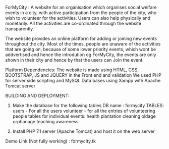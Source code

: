 ForMyCity : A website for an organisation which organises social welfare events in a city, with active participation from the people of the city, who wish to volunteer for the activities. Users can also help physically and monetarily. All the activities are co-ordinated through the website transparently.

The website provides an online platform for adding or joining new events throughout the city. Most of the times, people are unaware of the activities that are going on, because of some lower priority events, which wont be addvertised and hence the introdution og ForMyCity, the events are only shown in their city and hence by that the users can Join the event.

Platform Dependencies:
The website is made using HTML, CSS, BOOTSTRAP, JS and JQUERY in the Front end and validation
We used PHP for server side scripting and MySQL Data bases using Xampp with Apache Tomcat server

BUILDING AND DEPLOYMENT:
1) Make the database for the following tables 
DB name : formycity
TABLES:
users - For all the users 
volunteer - for all the entries of volunteering people
tables for individual events:
health
plantation
cleaning
oldage
orphanage
teaching
awareness

2) Install PHP 7.1 server (Apache Tomcat) and host it on the web server

Demo Link (Not fully working) : formycity.tk

